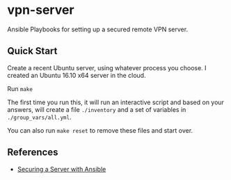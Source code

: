 # vpn-server

Ansible Playbooks for setting up a secured remote VPN server.

## Quick Start

Create a recent Ubuntu server, using whatever process you choose. I created
an Ubuntu 16.10 x64 server in the cloud.

Run `make`

The first time you run this, it will run an interactive script and
based on your answers, will create a file `./inventory` and a set of
variables in `./group_vars/all.yml`.

You can also run `make reset` to remove these files and start over.

## References

- [Securing a Server with Ansible](https://ryaneschinger.com/blog/securing-a-server-with-ansible/)
